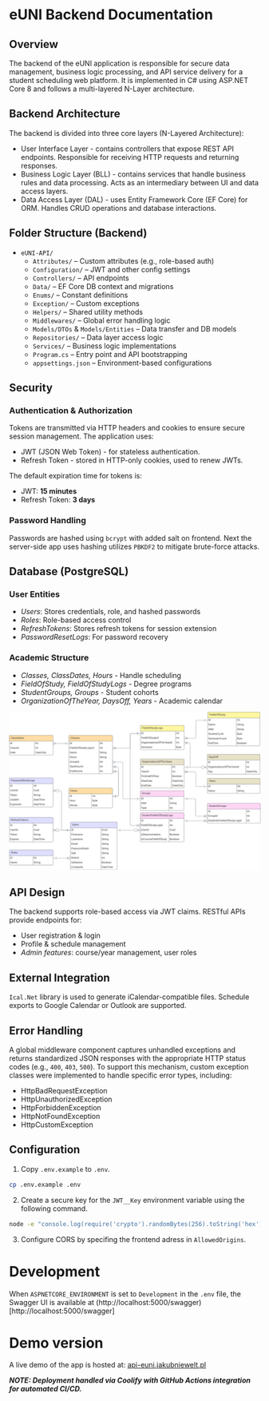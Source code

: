 # eUNI Backend Documentation

## Overview

The backend of the eUNI application is responsible for secure data management, business logic processing, and API service delivery for a student scheduling web platform. It is implemented in C# using ASP.NET Core 8 and follows a multi-layered N-Layer architecture.

## Backend Architecture

The backend is divided into three core layers (N-Layered Architecture):

- User Interface Layer - contains controllers that expose REST API endpoints. Responsible for receiving HTTP requests and returning responses.
- Business Logic Layer (BLL) - contains services that handle business rules and data processing. Acts as an intermediary between UI and data access layers.
- Data Access Layer (DAL) - uses Entity Framework Core (EF Core) for ORM. Handles CRUD operations and database interactions.

## Folder Structure (Backend)

- `eUNI-API/`
  - `Attributes/` – Custom attributes (e.g., role-based auth)
  - `Configuration/` – JWT and other config settings
  - `Controllers/` – API endpoints
  - `Data/` – EF Core DB context and migrations
  - `Enums/` – Constant definitions
  - `Exception/` – Custom exceptions
  - `Helpers/` – Shared utility methods
  - `Middlewares/` – Global error handling logic
  - `Models/DTOs` & `Models/Entities` – Data transfer and DB models
  - `Repositories/` – Data layer access logic
  - `Services/` – Business logic implementations
  - `Program.cs` – Entry point and API bootstrapping
  - `appsettings.json` – Environment-based configurations

## Security

### Authentication & Authorization

Tokens are transmitted via HTTP headers and cookies to ensure secure session management. The application uses:

- JWT (JSON Web Token) - for stateless authentication.
- Refresh Token - stored in HTTP-only cookies, used to renew JWTs.

The default expiration time for tokens is:

- JWT: **15 minutes**
- Refresh Token: **3 days**

### Password Handling

Passwords are hashed using `bcrypt` with added salt on frontend. Next the server-side app uses hashing utilizes `PBKDF2` to mitigate brute-force attacks.

## Database (PostgreSQL)

### User Entities

- _Users_: Stores credentials, role, and hashed passwords
- _Roles_: Role-based access control
- _RefreshTokens_: Stores refresh tokens for session extension
- _PasswordResetLogs_: For password recovery

### Academic Structure

- _Classes, ClassDates, Hours_ - Handle scheduling
- _FieldOfStudy, FieldOfStudyLogs_ - Degree programs
- _StudentGroups, Groups_ - Student cohorts
- _OrganizationOfTheYear, DaysOff, Years_ - Academic calendar

![Database diagram](./docs/DB-diagram.svg)

## API Design

The backend supports role-based access via JWT claims. RESTful APIs provide endpoints for:

- User registration & login
- Profile & schedule management
- _Admin features_: course/year management, user roles

## External Integration

`Ical.Net` library is used to generate iCalendar-compatible files. Schedule exports to Google Calendar or Outlook are supported.

## Error Handling

A global middleware component captures unhandled exceptions and returns standardized JSON responses with the appropriate HTTP status codes (e.g., `400`, `403`, `500`). To support this mechanism, custom exception classes were implemented to handle specific error types, including:

- HttpBadRequestException
- HttpUnauthorizedException
- HttpForbiddenException
- HttpNotFoundException
- HttpCustomException

## Configuration

1. Copy `.env.example` to `.env`.

```bash
cp .env.example .env
```

2. Create a secure key for the `JWT__Key` environment variable using the following command.

```bash
node -e "console.log(require('crypto').randomBytes(256).toString('hex'));"
```

3. Configure CORS by specifing the frontend adress in `AllowedOrigins`.

# Development

When `ASPNETCORE_ENVIRONMENT` is set to `Development` in the `.env` file, the Swagger UI is available at (http://localhost:5000/swagger)[http://localhost:5000/swagger]

# Demo version

A live demo of the app is hosted at: [api-euni.jakubniewelt.pl](https://api-euni.jakubniewelt.pl)

**_NOTE: Deployment handled via Coolify with GitHub Actions integration for automated CI/CD._**

